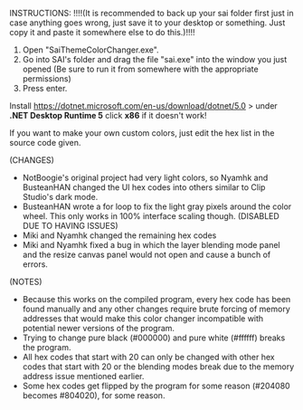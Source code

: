 INSTRUCTIONS:
!!!!(It is recommended to back up your sai folder first just in case anything goes wrong, just save it to your desktop or something. Just copy it and paste it somewhere else to do this.)!!!!

1. Open "SaiThemeColorChanger.exe".
2. Go into SAI's folder and drag the file "sai.exe" into the window you just opened (Be sure to run it from somewhere with the appropriate permissions) 
3. Press enter.

Install https://dotnet.microsoft.com/en-us/download/dotnet/5.0 > under **.NET Desktop Runtime 5** click **x86** if it doesn't work!

If you want to make your own custom colors, just edit the hex list in the source code given.

(CHANGES)
- NotBoogie's original project had very light colors, so Nyamhk and BusteanHAN changed the UI hex codes into others similar to Clip Studio's dark mode.
- BusteanHAN wrote a for loop to fix the light gray pixels around the color wheel. This only works in 100% interface scaling though. (DISABLED DUE TO HAVING ISSUES)
- Miki and Nyamhk changed the remaining hex codes
- Miki and Nyamhk fixed a bug in which the layer blending mode panel and the resize canvas panel would not open and cause a bunch of errors.

(NOTES)
- Because this works on the compiled program, every hex code has been found manually and any other changes require brute forcing of memory addresses that would make this color changer incompatible with potential newer versions of the program. 
- Trying to change pure black (#000000) and pure white (#ffffff) breaks the program.
- All hex codes that start with 20 can only be changed with other hex codes that start with 20 or the blending modes break due to the memory address issue mentioned earlier.
- Some hex codes get flipped by the program for some reason (#204080 becomes #804020), for some reason.
